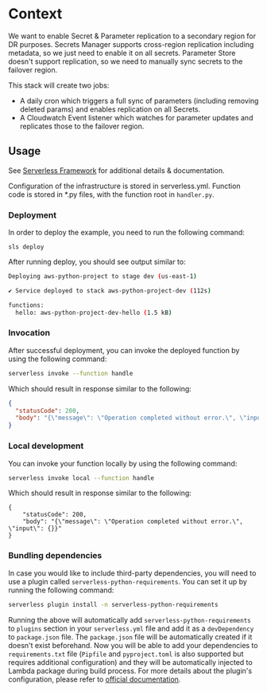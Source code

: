 <!--
title: 'Parameter Store Replication'
description: 'This stack will deploy a lambda & cloudtrail listener to watch for updated SSM Parameters and replicate to the target region.'
layout: Doc
framework: v3
platform: AWS
language: python
priority: 2
authorLink: 'https://github.com/serverless'
authorName: 'Serverless, inc.'
authorAvatar: 'https://avatars1.githubusercontent.com/u/13742415?s=200&v=4'
-->

# Context

We want to enable Secret & Parameter replication to a secondary region for DR purposes.
Secrets Manager supports cross-region replication including metadata, so we just need to enable it on all secrets. 
Parameter Store doesn't support replication, so we need to manually sync secrets to the failover region. 

This stack will create two jobs:

- A daily cron which triggers a full sync of parameters (including removing deleted params) and enables replication on all Secrets.
- A Cloudwatch Event listener which watches for parameter updates and replicates those to the failover region. 

## Usage

See [Serverless Framework](https://serverless.com) for additional details & documentation.

Configuration of the infrastructure is stored in serverless.yml.
Function code is stored in *.py files, with the function root in `handler.py`.

### Deployment

In order to deploy the example, you need to run the following command:

```
sls deploy
```

After running deploy, you should see output similar to:

```bash
Deploying aws-python-project to stage dev (us-east-1)

✔ Service deployed to stack aws-python-project-dev (112s)

functions:
  hello: aws-python-project-dev-hello (1.5 kB)
```

### Invocation

After successful deployment, you can invoke the deployed function by using the following command:

```bash
serverless invoke --function handle
```

Which should result in response similar to the following:

```json
{
  "statusCode": 200,
  "body": "{\"message\": \"Operation completed without error.\", \"input\": {}}"
}
```

### Local development

You can invoke your function locally by using the following command:

```bash
serverless invoke local --function handle
```

Which should result in response similar to the following:

```
{
    "statusCode": 200,
    "body": "{\"message\": \"Operation completed without error.\", \"input\": {}}"
}
```

### Bundling dependencies

In case you would like to include third-party dependencies, you will need to use a plugin
called `serverless-python-requirements`. You can set it up by running the following command:

```bash
serverless plugin install -n serverless-python-requirements
```

Running the above will automatically add `serverless-python-requirements` to `plugins` section in your `serverless.yml`
file and add it as a `devDependency` to `package.json` file. The `package.json` file will be automatically created if it
doesn't exist beforehand. Now you will be able to add your dependencies to `requirements.txt` file (`Pipfile`
and `pyproject.toml` is also supported but requires additional configuration) and they will be automatically injected to
Lambda package during build process. For more details about the plugin's configuration, please refer
to [official documentation](https://github.com/UnitedIncome/serverless-python-requirements).
